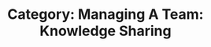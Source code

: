 ---
layout: category
title: 'Category: Managing A Team: Knowledge Sharing'
tag: managing_a_team,knowledge_sharing
---